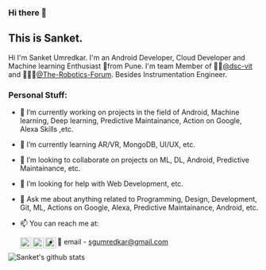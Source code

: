 ### Hi there 👋

## This is Sanket.
Hi I'm Sanket Umredkar. I'm an Android Developer, Cloud Developer and Machine learning Enthusiast 🏡from Pune. I'm team Member of 👨‍💻[@dsc-vit](https://www.linkedin.com/company/dscvitpune/) and 👨🏽‍💼[@The-Robotics-Forum](https://github.com/The-Robotics-Forum). Besides Instrumentation Engineer. 

### Personal Stuff:

- 🔭 I’m currently working on projects in the field of Android, Machine learning, Deep learning, Predictive Maintainance, Action on Google, Alexa Skills ,etc.
- 🌱 I’m currently learning AR/VR, MongoDB, UI/UX, etc.
- 👯 I’m looking to collaborate on projects on ML, DL, Android, Predictive Maintainance, etc.
- 🤔 I’m looking for help with Web Development, etc.
- 💬 Ask me about anything related to Programming, Design, Development, Git, ML, Actions on Google, Alexa, Predictive Maintainance, Android, etc.
- 📫 You can reach me at:

  <a href="https://www.linkedin.com/in/sanket-umredkar-419443174/">
  <img align="left" alt="Sanket's LinkdeIN" width="22px" src="https://cdn.jsdelivr.net/npm/simple-icons@v3/icons/linkedin.svg" />
  </a>
  <a href="https://twitter.com/sanket_umredkar">
  <img align="left" alt="Sanket Patil | Twitter" width="22px" src="https://cdn.jsdelivr.net/npm/simple-icons@v3/icons/twitter.svg" />
  </a>
  <a href="https://www.instagram.com/the.programmer_boy/">
  <img align="left" alt="Sanket's Instagram" width="22px" src="https://cdn.jsdelivr.net/npm/simple-icons@v3/icons/instagram.svg" />
  </a>

- 📧 email - sgumredkar@gmail.com

![Sanket's github stats](https://github-readme-stats.vercel.app/api?username=sanky2501&show_icons=true&hide_border=true)
